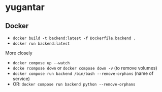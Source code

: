 # yugantar


## Docker 
- `docker build -t backend:latest -f Dockerfile.backend .`
- `docker run backend:latest`

More closely

- `docker compose up --watch`
- `docke rcompose down` or `docker compose down -v` (to remove volumes)
- `docker compose run backend /bin/bash --remove-orphans` (name of service)
- OR: `docker compose run backend python --remove-orphans`